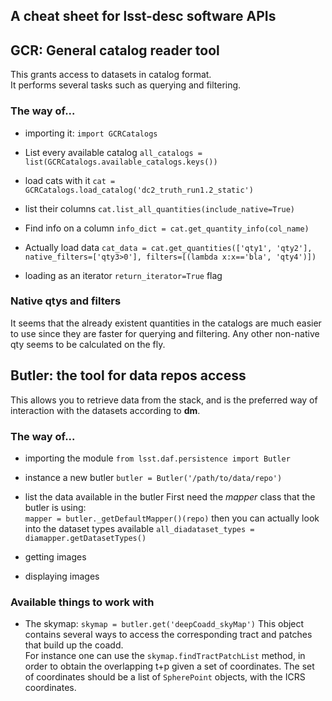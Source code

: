 A cheat sheet for lsst-desc software APIs
-----------------------------------------

## GCR:  General catalog reader tool

This grants access to datasets in catalog format.  
It performs several tasks such as querying and filtering.

### The way of...

* importing it: 
`import GCRCatalogs`

* List every available catalog
`all_catalogs = list(GCRCatalogs.available_catalogs.keys())`

* load cats with it
`cat = GCRCatalogs.load_catalog('dc2_truth_run1.2_static')`

* list their columns
`cat.list_all_quantities(include_native=True)`

* Find info on a column
`info_dict = cat.get_quantity_info(col_name)`

* Actually load data
`cat_data = cat.get_quantities(['qty1', 'qty2'], 
                               native_filters=['qty3>0'],
                               filters=[(lambda x:x=='bla', 'qty4')])`
* loading as an iterator
`return_iterator=True` flag


### Native qtys and filters

It seems that the already existent quantities in the catalogs are much easier to use 
since they are faster for querying and filtering. Any other non-native qty seems to be
calculated on the fly.

## Butler: the tool for data repos access

This allows you to retrieve data from the stack, and is the preferred way of interaction
with the datasets according to **dm**.

### The way of...

* importing the module
`from lsst.daf.persistence import Butler`

* instance a new butler
`butler = Butler('/path/to/data/repo')`

* list the data available in the butler
    First need the _mapper_ class that the butler is using:  
     `mapper = butler._getDefaultMapper()(repo)`
    then you can actually look into the dataset types available
     `all_diadataset_types = diamapper.getDatasetTypes()`
    
* getting images


* displaying images

### Available things to work with

* The skymap: `skymap = butler.get('deepCoadd_skyMap')`
This object contains several ways to access the corresponding tract and patches that build up the coadd.  
For instance one can use the `skymap.findTractPatchList` method, in order to obtain the overlapping t+p given a set of coordinates. The set of coordinates should be a list of `SpherePoint` objects, with the ICRS coordinates.